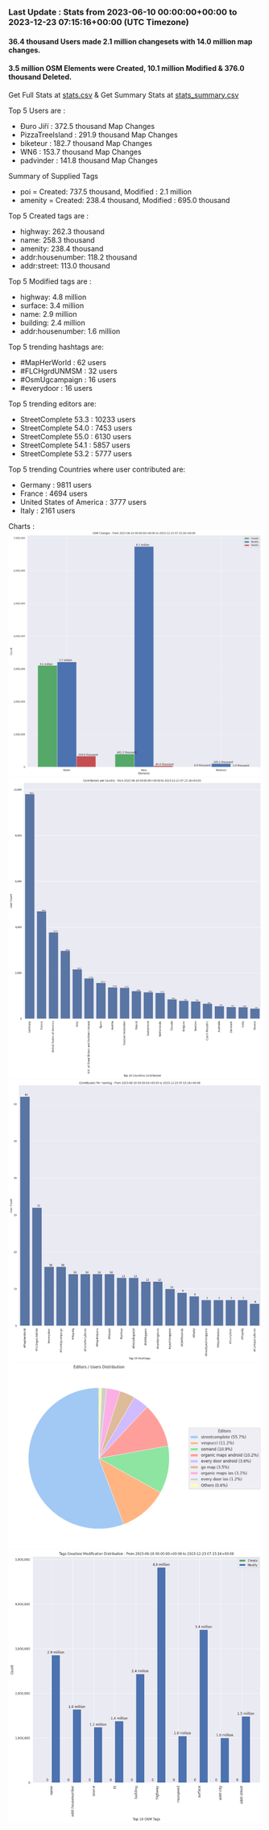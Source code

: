 ### Last Update : Stats from 2023-06-10 00:00:00+00:00 to 2023-12-23 07:15:16+00:00 (UTC Timezone)

#### 36.4 thousand Users made 2.1 million changesets with 14.0 million map changes.
#### 3.5 million OSM Elements were Created, 10.1 million Modified & 376.0 thousand Deleted.
Get Full Stats at [stats.csv](/stats/fieldmappers/Daily/stats.csv)
 & Get Summary Stats at [stats_summary.csv](/stats/fieldmappers/Daily/stats_summary.csv)

Top 5 Users are : 
- Đuro Jiří : 372.5 thousand Map Changes
- PizzaTreeIsland : 291.9 thousand Map Changes
- biketeur : 182.7 thousand Map Changes
- WN6 : 153.7 thousand Map Changes
- padvinder : 141.8 thousand Map Changes

Summary of Supplied Tags
- poi = Created: 737.5 thousand, Modified : 2.1 million
- amenity = Created: 238.4 thousand, Modified : 695.0 thousand


Top 5 Created tags are :
- highway: 262.3 thousand
- name: 258.3 thousand
- amenity: 238.4 thousand
- addr:housenumber: 118.2 thousand
- addr:street: 113.0 thousand


Top 5 Modified tags are :
- highway: 4.8 million
- surface: 3.4 million
- name: 2.9 million
- building: 2.4 million
- addr:housenumber: 1.6 million


Top 5 trending hashtags are:
- #MapHerWorld : 62 users
- #FLCHgrdUNMSM : 32 users
- #OsmUgcampaign : 16 users
- #everydoor : 16 users


Top 5 trending editors are:
- StreetComplete 53.3 : 10233 users
- StreetComplete 54.0 : 7453 users
- StreetComplete 55.0 : 6130 users
- StreetComplete 54.1 : 5857 users
- StreetComplete 53.2 : 5777 users


Top 5 trending Countries where user contributed are:
- Germany : 9811 users
- France : 4694 users
- United States of America : 3777 users
- Italy : 2161 users


 Charts : 
![Alt text](./stats_osm_changes.png) 
![Alt text](./stats_users_per_country.png) 
![Alt text](./stats_users_per_hashtag.png) 
![Alt text](./stats_editors_pie_chart.png) 
![Alt text](./stats_tags.png) 
